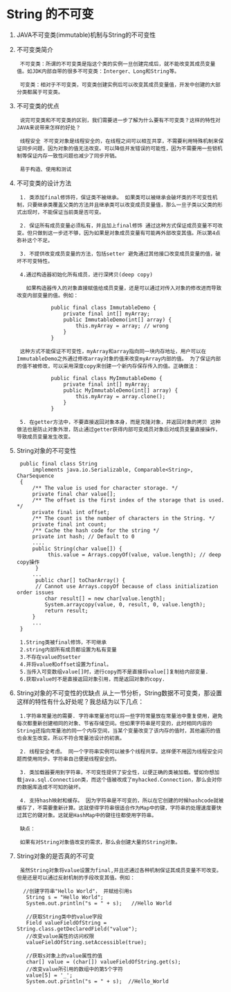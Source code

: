 # String 的不可变

1. JAVA不可变类(immutable)机制与String的不可变性
2. 不可变类简介

        不可变类：所谓的不可变类是指这个类的实例一旦创建完成后，就不能改变其成员变量值。如JDK内部自带的很多不可变类：Interger、Long和String等。 
        
        可变类：相对于不可变类，可变类创建实例后可以改变其成员变量值，开发中创建的大部分类都属于可变类。
    
3. 不可变类的优点

        说完可变类和不可变类的区别，我们需要进一步了解为什么要有不可变类？这样的特性对JAVA来说带来怎样的好处？
    
        线程安全 不可变对象是线程安全的，在线程之间可以相互共享，不需要利用特殊机制来保证同步问题，因为对象的值无法改变。可以降低并发错误的可能性，因为不需要用一些锁机制等保证内存一致性问题也减少了同步开销。
        
        易于构造、使用和测试
    
4. 不可变类的设计方法

        1. 类添加final修饰符，保证类不被继承。 如果类可以被继承会破坏类的不可变性机制，只要继承类覆盖父类的方法并且继承类可以改变成员变量值，那么一旦子类以父类的形式出现时，不能保证当前类是否可变。
    
        2. 保证所有成员变量必须私有，并且加上final修饰 通过这种方式保证成员变量不可改变。但只做到这一步还不够，因为如果是对象成员变量有可能再外部改变其值。所以第4点弥补这个不足。
    
        3. 不提供改变成员变量的方法，包括setter 避免通过其他接口改变成员变量的值，破坏不可变特性。
    
        4.通过构造器初始化所有成员，进行深拷贝(deep copy)
    
          如果构造器传入的对象直接赋值给成员变量，还是可以通过对传入对象的修改进而导致改变内部变量的值。例如：
    
                  public final class ImmutableDemo {  
                      private final int[] myArray;  
                      public ImmutableDemo(int[] array) {  
                          this.myArray = array; // wrong  
                      }  
                  }
    
        这种方式不能保证不可变性，myArray和array指向同一块内存地址，用户可以在ImmutableDemo之外通过修改array对象的值来改变myArray内部的值。 为了保证内部的值不被修改，可以采用深度copy来创建一个新内存保存传入的值。正确做法：
    
                  public final class MyImmutableDemo {  
                      private final int[] myArray;  
                      public MyImmutableDemo(int[] array) {  
                          this.myArray = array.clone();   
                      }   
                  }
    
        5. 在getter方法中，不要直接返回对象本身，而是克隆对象，并返回对象的拷贝 这种做法也是防止对象外泄，防止通过getter获得内部可变成员对象后对成员变量直接操作，导致成员变量发生改变。

5. String对象的不可变性

        public final class String
            implements java.io.Serializable, Comparable<String>, CharSequence
        {
            /** The value is used for character storage. */
            private final char value[];
            /** The offset is the first index of the storage that is used. */
            private final int offset;
            /** The count is the number of characters in the String. */
            private final int count;
            /** Cache the hash code for the string */
            private int hash; // Default to 0
            ....
            public String(char value[]) {
                 this.value = Arrays.copyOf(value, value.length); // deep copy操作
             }
            ...
             public char[] toCharArray() {
             // Cannot use Arrays.copyOf because of class initialization order issues
                char result[] = new char[value.length];
                System.arraycopy(value, 0, result, 0, value.length);
                return result;
            }
            ...
        }
        
        1.String类被final修饰，不可继承
        2.string内部所有成员都设置为私有变量
        3.不存在value的setter
        4.并将value和offset设置为final。
        5.当传入可变数组value[]时，进行copy而不是直接将value[]复制给内部变量.
        6.获取value时不是直接返回对象引用，而是返回对象的copy.

6. String对象的不可变性的优缺点
        从上一节分析，String数据不可变类，那设置这样的特性有什么好处呢？我总结为以下几点：

        1.字符串常量池的需要. 字符串常量池可以将一些字符常量放在常量池中重复使用，避免每次都重新创建相同的对象、节省存储空间。但如果字符串是可变的，此时相同内容的String还指向常量池的同一个内存空间，当某个变量改变了该内存的值时，其他遍历的值也会发生改变。所以不符合常量池设计的初衷。
    
        2. 线程安全考虑。 同一个字符串实例可以被多个线程共享。这样便不用因为线程安全问题而使用同步。字符串自己便是线程安全的。
    
        3. 类加载器要用到字符串，不可变性提供了安全性，以便正确的类被加载。譬如你想加载java.sql.Connection类，而这个值被改成了myhacked.Connection，那么会对你的数据库造成不可知的破坏。
    
        4. 支持hash映射和缓存。 因为字符串是不可变的，所以在它创建的时候hashcode就被缓存了，不需要重新计算。这就使得字符串很适合作为Map中的键，字符串的处理速度要快过其它的键对象。这就是HashMap中的键往往都使用字符串。
    
        缺点：
    
        如果有对String对象值改变的需求，那么会创建大量的String对象。
    
7. String对象的是否真的不可变

        虽然String对象将value设置为final,并且还通过各种机制保证其成员变量不可改变。但是还是可以通过反射机制的手段改变其值。例如：
        
         //创建字符串"Hello World"， 并赋给引用s
          String s = "Hello World"; 
          System.out.println("s = " + s);	//Hello World
    
          //获取String类中的value字段
          Field valueFieldOfString = String.class.getDeclaredField("value");
          //改变value属性的访问权限
          valueFieldOfString.setAccessible(true);
    
          //获取s对象上的value属性的值
          char[] value = (char[]) valueFieldOfString.get(s);
          //改变value所引用的数组中的第5个字符
          value[5] = '_';
          System.out.println("s = " + s);  //Hello_World